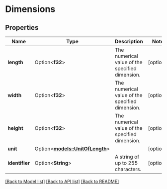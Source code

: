 # Dimensions

## Properties

Name | Type | Description | Notes
------------ | ------------- | ------------- | -------------
**length** | Option<**f32**> | The numerical value of the specified dimension. | [optional]
**width** | Option<**f32**> | The numerical value of the specified dimension. | [optional]
**height** | Option<**f32**> | The numerical value of the specified dimension. | [optional]
**unit** | Option<[**models::UnitOfLength**](UnitOfLength.md)> |  | [optional]
**identifier** | Option<**String**> | A string of up to 255 characters. | [optional]

[[Back to Model list]](../README.md#documentation-for-models) [[Back to API list]](../README.md#documentation-for-api-endpoints) [[Back to README]](../README.md)


